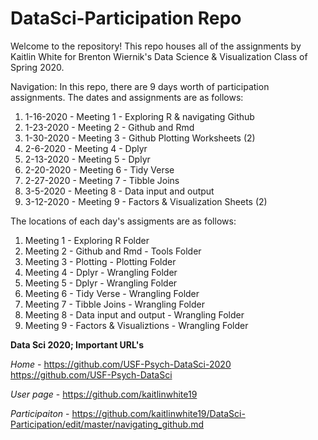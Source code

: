 # DataSci-Participation Repo

Welcome to the repository! This repo houses all of the assignments by Kaitlin White for Brenton Wiernik's Data Science & Visualization Class of Spring 2020.

Navigation:
In this repo, there are 9 days worth of participation assignments. The dates and assignments are as follows:
1) 1-16-2020 - Meeting 1 - Exploring R & navigating Github
2) 1-23-2020 - Meeting 2 - Github and Rmd
3) 1-30-2020 - Meeting 3 - Github Plotting Worksheets (2)
4) 2-6-2020 - Meeting 4 - Dplyr
5) 2-13-2020 - Meeting 5 - Dplyr
6) 2-20-2020 - Meeting 6 - Tidy Verse
7) 2-27-2020 - Meeting 7 - Tibble Joins
8) 3-5-2020 - Meeting 8 - Data input and output
9) 3-12-2020 - Meeting 9 - Factors & Visualization Sheets (2)

The locations of each day's assigments are as follows:
1) Meeting 1 - Exploring R Folder
2) Meeting 2 - Github and Rmd - Tools Folder
3) Meeting 3 - Plotting - Plotting Folder
4) Meeting 4 - Dplyr - Wrangling Folder
5) Meeting 5 - Dplyr - Wrangling Folder
6) Meeting 6 - Tidy Verse - Wrangling Folder
7) Meeting 7 - Tibble Joins - Wrangling Folder
8) Meeting 8 - Data input and output - Wrangling Folder
9) Meeting 9 - Factors & Visualiztions - Wrangling Folder


__Data Sci 2020; Important URL's__

*Home* - https://github.com/USF-Psych-DataSci-2020
         https://github.com/USF-Psych-DataSci

*User page* - https://github.com/kaitlinwhite19

*Participaiton* - https://github.com/kaitlinwhite19/DataSci-Participation/edit/master/navigating_github.md
